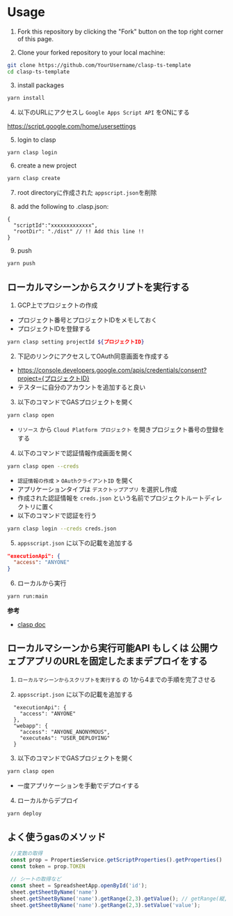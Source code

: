 # Usage

1. Fork this repository by clicking the "Fork" button on the top right corner of this page.

2. Clone your forked repository to your local machine:
```bash
git clone https://github.com/YourUsername/clasp-ts-template
cd clasp-ts-template
```

3. install packages
```bash
yarn install
```

4. 以下のURLにアクセスし `Google Apps Script API` をONにする  

https://script.google.com/home/usersettings

5. login to clasp
```bash
yarn clasp login
```

6. create a new project
```bash
yarn clasp create
```
7. root directoryに作成された `appscript.json`を削除


8. add the following to .clasp.json:
```
{
  "scriptId":"xxxxxxxxxxxxx",
  "rootDir": "./dist" // !! Add this line !!
}
```

9. push
```bash
yarn push
```

## ローカルマシーンからスクリプトを実行する

1. GCP上でプロジェクトの作成
  - プロジェクト番号とプロジェクトIDをメモしておく
  - プロジェクトIDを登録する
```bash
yarn clasp setting projectId ${プロジェクトID}
```

2. 下記のリンクにアクセスしてOAuth同意画面を作成する
  - https://console.developers.google.com/apis/credentials/consent?project={プロジェクトID}
  - テスターに自分のアカウントを追加すると良い

3. 以下のコマンドでGASプロジェクトを開く
```bash
yarn clasp open
```
- `リソース` から `Cloud Platform プロジェクト` を開きプロジェクト番号の登録をする


4. 以下のコマンドで認証情報作成画面を開く
```bash
yarn clasp open --creds
```
- `認証情報の作成` > `OAuthクライアントID` を開く
- アプリケーションタイプは `デスクトップアプリ` を選択し作成
- 作成された認証情報を `creds.json` という名前でプロジェクトルートディレクトリに置く
- 以下のコマンドで認証を行う
```bash
yarn clasp login --creds creds.json
```

5. `appsscript.json` に以下の記載を追加する
```json
"executionApi": {
  "access": "ANYONE"
}
```

6. ローカルから実行
```bash
yarn run:main
```

**参考**
- [clasp doc](https://github.com/google/clasp/blob/master/docs/run.md)

## ローカルマシーンから実行可能API もしくは 公開ウェブアプリのURLを固定したままデプロイをする

1. `ローカルマシーンからスクリプトを実行する` の 1から4までの手順を完了させる

2. `appsscript.json` に以下の記載を追加する
```
  "executionApi": {
    "access": "ANYONE"
  },
  "webapp": {
    "access": "ANYONE_ANONYMOUS",
    "executeAs": "USER_DEPLOYING"
  }
```

3. 以下のコマンドでGASプロジェクトを開く
```bash
yarn clasp open
```
- 一度アプリケーションを手動でデプロイする

4. ローカルからデプロイ
```bash
yarn deploy
```


## よく使うgasのメソッド
```js
 //変数の取得
 const prop = PropertiesService.getScriptProperties().getProperties()
 const token = prop.TOKEN

 // シートの取得など
 const sheet = SpreadsheetApp.openById('id');
 sheet.getSheetByName('name')
 sheet.getSheetByName('name').getRange(2,3).getValue(); // getRange(縦, 横)
 sheet.getSheetByName('name').getRange(2,3).setValue('value');
```
